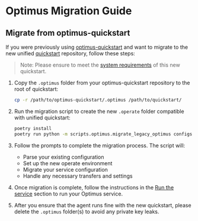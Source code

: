 # Optimus Migration Guide

## Migrate from optimus-quickstart

If you were previously using [optimus-quickstart](https://github.com/valory-xyz/optimus-quickstart) and want to migrate to the new unified [quickstart](https://github.com/valory-xyz/quickstart) repository, follow these steps:

> Note: Please ensure to meet the [system requirements](https://github.com/valory-xyz/quickstart/?tab=readme-ov-file#system-requirements) of this new quickstart.

1. Copy the `.optimus` folder from your optimus-quickstart repository to the root of quickstart:

    ```bash
    cp -r /path/to/optimus-quickstart/.optimus /path/to/quickstart/
    ```

2. Run the migration script to create the new `.operate` folder compatible with unified quickstart:

    ```bash
    poetry install
    poetry run python -m scripts.optimus.migrate_legacy_optimus configs/config_optimus.json
    ```

3. Follow the prompts to complete the migration process. The script will:
   - Parse your existing configuration
   - Set up the new operate environment
   - Migrate your service configuration
   - Handle any necessary transfers and settings

4. Once migration is complete, follow the instructions in the [Run the service](https://github.com/valory-xyz/quickstart#run-the-service) section to run your Optimus service.

5. After you ensure that the agent runs fine with the new quickstart, please delete the `.optimus` folder(s) to avoid any private key leaks.



